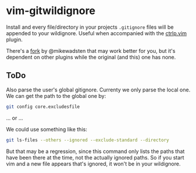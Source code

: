 vim-gitwildignore
=================

Install and every file/directory in your projects `.gitignore` files will be
appended to your wildignore. Useful when accompanied with the
[ctrlp.vim][ctrlp] plugin.

There's a [fork][fork] by @mikewadsten that may work better for you, but it's
dependent on other plugins while the original (and this) one has none.

ToDo
----

Also parse the user's global gitignore. Currenty we only parse the local one.
We can get the path to the global one by:
```sh
git config core.excludesfile
```

... or ...

We could use something like this:
```sh
git ls-files --others --ignored --exclude-standard --directory
```
But that may be a regression, since this command only lists the paths that
have been there at the time, not the actually ignored paths. So if you start
vim and a new file appears that's ignored, it won't be in your wildignore.


[ctrlp]: https://github.com/kien/ctrlp.vim
[fork]: https://github.com/mikewadsten/vim-gitwildignore
